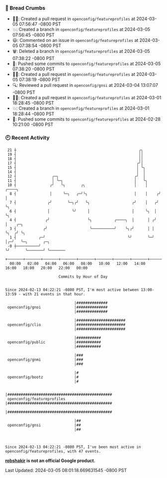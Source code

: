 ### 🍞 Bread Crumbs

 * ✍🏼: Created a pull request in `openconfig/featureprofiles` at 2024-03-05 07:56:47 -0800 PST
 * 💥: Created a branch in `openconfig/featureprofiles` at 2024-03-05 07:56:45 -0800 PST
 * 😃: Commented on an issue in `openconfig/featureprofiles` at 2024-03-05 07:38:54 -0800 PST
 * 🗑: Deleted a branch in `openconfig/featureprofiles` at 2024-03-05 07:38:22 -0800 PST
 * 🚢: Pushed some commits to `openconfig/featureprofiles` at 2024-03-05 07:38:20 -0800 PST
 * ✍🏼: Created a pull request in `openconfig/featureprofiles` at 2024-03-05 07:38:19 -0800 PST
 * 🔍: Reviewed a pull request in  `openconfig/gnsi` at 2024-03-04 13:07:07 -0800 PST
 * ✍🏼: Created a pull request in `openconfig/featureprofiles` at 2024-03-01 18:28:45 -0800 PST
 * 💥: Created a branch in `openconfig/featureprofiles` at 2024-03-01 18:28:44 -0800 PST
 * 🚢: Pushed some commits to `openconfig/featureprofiles` at 2024-02-28 10:21:00 -0800 PST

### 🕘 Recent Activity
```
 21 ┼                                                       ╭╮
 19 ┤                                                       ││
 18 ┤                                                       ││
 17 ┤                                                      ╭╯│
 15 ┤                                                      │ ╰╮
 14 ┤                                                      │  │
 12 ┤                ╭─╮                                  ╭╯  │
 11 ┤                │ ╰─╮                                │   ╰╮
 10 ┤               ╭╯   ╰╮       ╭╮                      │    │     ╭────╮
  8 ┤               │     ╰─╮   ╭─╯╰╮                     │    │    ╭╯    │
  7 ┤              ╭╯       ╰─╮╭╯   ╰╮                   ╭╯    │   ╭╯     ╰╮
  6 ┤              │          ╰╯     │                   │     ╰╮  │       ╰╮
  4 ┤             ╭╯                 ╰╮          ╭────╮  │      │ ╭╯        │    ╭─╮
  3 ┤            ╭╯                   ╰──────────╯    ╰╮╭╯      │ │         ╰╮  ╭╯ ╰╮
  1 ┤          ╭─╯                                     ╰╯       ╰─╯          │╭─╯   ╰─╮       ╭─╮
 -0 ┼──────────╯                                                             ╰╯       ╰───────╯ ╰───────
    +───────+───────+───────+───────+───────+───────+───────+───────+───────+───────+───────+───────+────
  00:00   02:00   04:00   06:00   08:00   10:00   12:00   14:00   16:00   18:00   20:00   22:00   00:00   

						Commits by Hour of Day


Since 2024-02-13 04:22:21 -0800 PST, I'm most active between 13:00-13:59 - with 21 events in that hour.

```



```
                               |##############
 openconfig/gnoi               |##############
                               |##############

                               |######################
 openconfig/clio               |######################
                               |######################

                               |###########
 openconfig/public             |###########
                               |###########

                               |###
 openconfig/gnmi               |###
                               |###

                               |#
 openconfig/bootz              |#
                               |#

                               |###############################################
 openconfig/featureprofiles    |###############################################
                               |###############################################

                               |##
 openconfig/gnsi               |##
                               |##



Since 2024-02-13 04:22:21 -0800 PST, I've been most active in openconfig/featureprofiles, with 47 events.

```
**[robshakir](mailto:robjs@google.com) is not an official Google product.**  


Last Updated: 2024-03-05 08:01:18.669631545 -0800 PST
